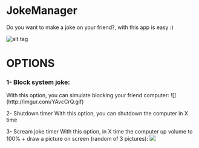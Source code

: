 # JokeManager
Do you want to make a joke on your friend?, with this app is easy :)

![alt tag](http://imgur.com/Dgqgg90.png)

# OPTIONS
<h3>1- Block system joke:</h3>
With this option, you can simulate blocking your friend computer:
![](http://imgur.com/YAvcCrQ.gif)

2- Shutdown timer
With this option, you can shutdown the computer in X time

3- Scream joke timer
With this option, in X time the computer up volume to 100% + draw a picture on screen (random of 3 pictures):
![](http://imgur.com/CURNYoL.gif)
